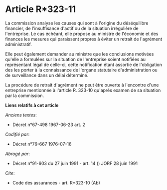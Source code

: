 # Article R*323-11

La commission analyse les causes qui sont à l'origine du déséquilibre financier, de l'insuffisance d'actif ou de la situation
irrégulière de l'entreprise. Le cas échéant, elle propose au ministre de l'économie et des finances les mesures qui
paraissent propres à éviter un retrait de l'agrément administratif.

Elle peut également demander au ministre que les conclusions motivées qu'elle a formulées sur la situation de l'entreprise
soient notifiées au représentant légal de celle-ci, cette notification étant assortie de l'obligation des les porter à la
connaissance de l'organe statutaire d'administration ou de surveillance dans un délai déterminé.

La procédure de retrait d'agrément ne peut être ouverte à l'encontre d'une entreprise mentionnée à l'article R. 323-10
qu'après examen de sa situation par la commission.

**Liens relatifs à cet article**

_Anciens textes_:

  - Décret n°67-498 1967-06-23 art. 2

_Codifié par_:

  - Décret n°76-667 1976-07-16

_Abrogé par_:

  - Décret n°91-603 du 27 juin 1991 - art. 14 () JORF 28 juin 1991

_Cite_:

  - Code des assurances - art. R*323-10 (Ab)
